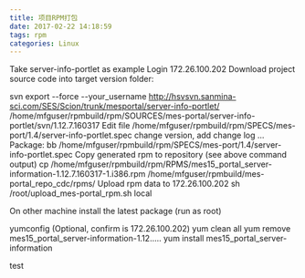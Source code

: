 ```yaml
---
title: 项目RPM打包
date: 2017-02-22 14:18:59
tags: rpm
categories: Linux
---
```

Take server-info-portlet as example
Login 172.26.100.202
Download project source code into target version folder:
<!--more-->
svn export --force --your_username http://hsvsvn.sanmina-sci.com/SES/Scion/trunk/mesportal/server-info-portlet/ /home/mfguser/rpmbuild/rpm/SOURCES/mes-portal/server-info-portlet/svn/1.12.7.160317
Edit file /home/mfguser/rpmbuild/rpm/SPECS/mes-port/1.4/server-info-portlet.spec
change version, add change log ...
Package: bb /home/mfguser/rpmbuild/rpm/SPECS/mes-port/1.4/server-info-portlet.spec
Copy generated rpm to repository (see above command output)
cp /home/mfguser/rpmbuild/rpm/RPMS/mes15_portal_server-information-1.12.7.160317-1.i386.rpm /home/mfguser/rpmbuild/mes-portal_repo_cdc/rpms/
Upload rpm data to 172.26.100.202
sh /root/upload_mes-portal_rpm.sh local




On other machine install the latest package (run as root)

yumconfig (Optional, confirm is 172.26.100.202)
yum clean all
yum remove mes15_portal_server-information-1.12.....
yum install mes15_portal_server-information

test
